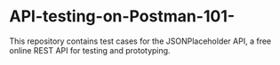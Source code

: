 # API-testing-on-Postman-101-
This repository contains test cases for the JSONPlaceholder API, a free online REST API for testing and prototyping.
